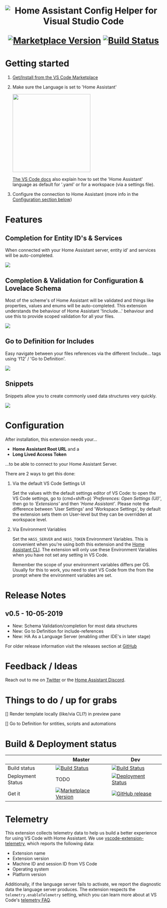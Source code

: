 <h1 align="center">

<img src="https://raw.githubusercontent.com/keesschollaart81/vscode-home-assistant/dev/assets/header.png" alt="Home Assistant Config Helper for Visual Studio Code"/>

[![Marketplace Version](https://vsmarketplacebadge.apphb.com/version/keesschollaart.vscode-home-assistant.svg "Current Release")](https://marketplace.visualstudio.com/items?itemName=vscoss.vscode-ansible)  [![Build Status](https://caseonline.visualstudio.com/vscode-home-assistant/_apis/build/status/keesschollaart81.vscode-home-assistant?branchName=master)](https://caseonline.visualstudio.com/vscode-home-assistant/_build/index?definitionId=23)

</h1>

# Getting started
      
1. [Get/Install from the VS Code Marketplace](https://marketplace.visualstudio.com/items?itemName=keesschollaart.vscode-home-assistant)

2. Make sure the Language is set to 'Home Assistant'

    <img src="https://raw.githubusercontent.com/keesschollaart81/vscode-home-assistant/dev/assets/select_language.png" width="250"/>

    [The VS Code docs](https://code.visualstudio.com/docs/languages/overview#_changing-the-language-for-the-selected-file) also explain how to set the 'Home Assistant' language as default for '.yaml' or for a workspace (via a settings file).

3. Configure the connection to Home Assistant (more info in the [Configuration section below](#Configuration))

# Features

## Completion for Entity ID's & Services

When connected with your Home Assistant server, entity id' and services will be auto-completed.
 
<img src="https://raw.githubusercontent.com/keesschollaart81/vscode-home-assistant/dev/assets/entity_service_completion.gif"   > 

## Completion & Validation for Configuration & Lovelace Schema

Most of the scheme's of Home Assistant will be validated and things like properties, values and enums will be auto-completed. This extension understands the behaviour of Home Assistant '!include...' behaviour and use this to provide scoped validation for all your files.
 
<img src="https://raw.githubusercontent.com/keesschollaart81/vscode-home-assistant/dev/assets/schema_validation_completion.gif"  > 

## Go to Definition for Includes

Easy navigate between your files references via the different !include... tags using 'f12' / 'Go to Definition'.
 
<img src="https://raw.githubusercontent.com/keesschollaart81/vscode-home-assistant/dev/assets/go_to_definition.gif"  > 

## Snippets

Snippets allow you to create commonly used data structures very quickly. 

<img src="https://raw.githubusercontent.com/keesschollaart81/vscode-home-assistant/dev/assets/snippet.gif"   > 

# Configuration

After installation, this extension needs your...
- **Home Assistant Root URL** and a
- **Long Lived Access Token**

...to be able to connect to your Home Assistant Server.

There are 2 ways to get this done:

1. Via the default VS Code Settings UI

    Set the values with the default settings editor of VS Code: to open the VS Code settings, go to (cmd+shift+p) *'Preferences: Open Settings (UI)'*, then go to *'Extensions'* and then *'Home Assistant'*. Please note the difference between 'User Settings' and 'Workspace Settings', by default the extension sets them on User-level but they can be overridden at workspace level.

2. Via Environment Variables

    Set the `HASS_SERVER` and `HASS_TOKEN` Environment Variables. This is convenient when you're using both this extension and the [Home Assistant CLI](https://github.com/home-assistant/home-assistant-cli). The extension will only use these Environment Variables when you have not set any setting in VS Code.

    Remember the scope of your environment variables differs per OS. Usually for this to work, you need to start VS Code from the from the prompt where the environment variables are set.

# Release Notes

## v0.5 - 10-05-2019

- New: Schema Validation/completion for most data structures
- New: Go to Definition for include-references
- New: HA As a Language Server (enabling other IDE's in later stage)

For older release information visit the releases section at [GitHub](https://github.com/keesschollaart81/vscode-home-assistant/releases)

# Feedback / Ideas

Reach out to me on [Twitter](https://twitter.com/keesschollaart) or the [Home Assistant Discord](https://discord.gg/c5DvZ4e).

# Things to do / up for grabs

[] Render template locally (like/via CLI?) in preview pane 

[] Go to Definition for sntities, scripts and automations

# Build & Deployment status

|                     | Master   | Dev  |
|--------------------------------|-----------------|-----------------|
| Build status |  [![Build Status](https://caseonline.visualstudio.com/vscode-home-assistant/_apis/build/status/keesschollaart81.vscode-home-assistant?branchName=master)](https://caseonline.visualstudio.com/vscode-home-assistant/_build/index?definitionId=23)   | [![Build Status](https://caseonline.visualstudio.com/vscode-home-assistant/_apis/build/status/keesschollaart81.vscode-home-assistant?branchName=dev)](https://caseonline.visualstudio.com/vscode-home-assistant/_build/index?definitionId=23)
| Deployment Status | TODO |[![Deployment Status](https://caseonline.vsrm.visualstudio.com/_apis/public/Release/badge/b5e7419e-352f-433e-8690-463d52b2c4f7/1/1)](https://caseonline.visualstudio.com/vscode-home-assistant/_releases2?definitionId=1)|  
| Get it | [![Marketplace Version](https://vsmarketplacebadge.apphb.com/version/keesschollaart.vscode-home-assistant.svg "Current Release")](https://marketplace.visualstudio.com/items?itemName=vscoss.vscode-ansible) | [![GitHub release](https://img.shields.io/github/release-pre/keesschollaart81/vscode-home-assistant.svg)](https://github.com/keesschollaart81/vscode-home-assistant/releases)|  
  
# Telemetry

This extension collects telemetry data to help us build a better experience for
using VS Code with Home Assistant. We use [vscode-extension-telemetry](https://github.com/Microsoft/vscode-extension-telemetry),
which reports the following data:

- Extension name
- Extension version
- Machine ID and session ID from VS Code
- Operating system
- Platform version

Additionally, if the language server fails to activate, we report the diagnostic
data the language server produces. The extension respects the `telemetry.enableTelemetry`
setting, which you can learn more about at VS Code's
[telemetry FAQ](https://code.visualstudio.com/docs/supporting/faq#_how-to-disable-telemetry-reporting).